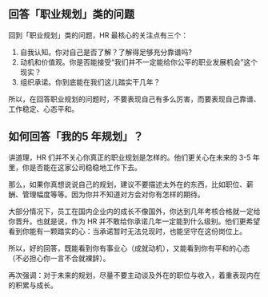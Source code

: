 ## 回答「职业规划」类的问题

回到「职业规划」类的问题，HR 最核心的关注点有三个：

1. 自我认知。你对自己是否了解？了解得足够充分靠谱吗?
2. 动机和价值观。你是否能接受“我们并不一定能给你公平的职业发展机会”这个现实？
3. 组织承诺。你到底能在我们这儿踏实干几年？

所以，在回答职业规划的问题时，不要表现自己有多么厉害，而要表现自己靠谱、工作稳定、心态平和。

## 如何回答「我的5 年规划」？

讲道理，HR 们并不关心你真正的职业规划是怎样的。他们更关心在未来的 3-5 年里，你是否能在这家公司稳稳地工作下去。

那么，如果你真想说说自己的规划，建议不要描述太外在的东西，比如职位、薪酬、管理幅度等等。因为你并不知道对方会对你有怎样的期待。

大部分情况下，员工在国内企业内的成长不像国外，你达到几年考核合格就一定给你晋升。也就是说，作为 HR 并不敢给你承诺几年一定能到什么级别。他们更希望看到你能有一颗踏实的心：当承诺暂时无法兑现时，也能坚守在这份岗位上。

所以，好的回答，既能看到你有事业心（成就动机），又能看到你有平和的心态（不必担心你一言不合就裸辞）。

再次强调：对于未来的规划，尽量不要主动谈及外在的职位与收入，着重表现内在的积累与成长。
